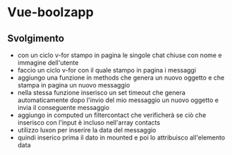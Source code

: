 Vue-boolzapp
===

## Svolgimento 
- con un ciclo v-for stampo in pagina le singole chat chiuse con nome e immagine dell'utente 
- faccio un ciclo v-for con il quale stampo in pagina i messaggi
- aggiungo una funzione in methods che genera un nuovo oggetto e che stampa in pagina un nuovo messaggio 
- nella stessa funzione inserisco un set timeout che genera automaticamente dopo l'invio del mio messaggio un nuovo oggetto e invia il conseguente messaggio 
- aggiungo in computed un filtercontact che verificherà se ciò che inserisco con l'input è incluso nell'array contacts 
- utilizzo luxon per inserire la data del messaggio 
- quindi inserico prima il dato in mounted e poi lo attribuisco all'elemento data 


